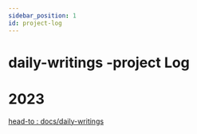 ```yaml
---
sidebar_position: 1
id: project-log
---
```

# daily-writings -project Log

# 2023

[head-to : docs/daily-writings](../../../daily-writings)
